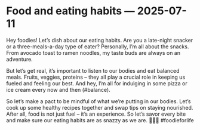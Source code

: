 # Food and eating habits — 2025-07-11

Hey foodies! Let’s dish about our eating habits. Are you a late-night snacker or a three-meals-a-day type of eater? Personally, I’m all about the snacks. From avocado toast to ramen noodles, my taste buds are always on an adventure.

But let’s get real, it’s important to listen to our bodies and eat balanced meals. Fruits, veggies, proteins – they all play a crucial role in keeping us fueled and feeling our best. And hey, I’m all for indulging in some pizza or ice cream every now and then (#balance).

So let’s make a pact to be mindful of what we’re putting in our bodies. Let’s cook up some healthy recipes together and swap tips on staying nourished. After all, food is not just fuel – it’s an experience. So let’s savor every bite and make sure our eating habits are as snazzy as we are. 🍕🥑🥗 #foodieforlife